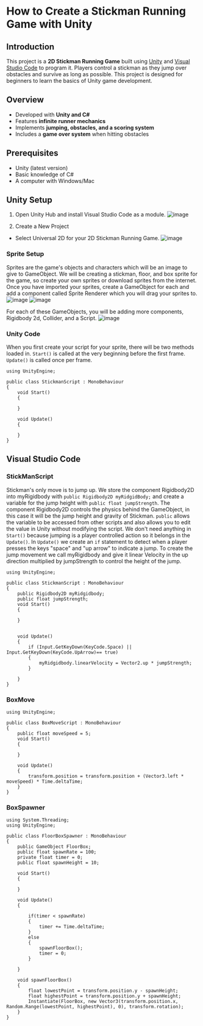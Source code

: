 # How to Create a Stickman Running Game with Unity

## Introduction
This project is a **2D Stickman Running Game** built using [Unity](https://unity.com) and [Visual Studio Code](https://code.visualstudio.com/) to program it. Players control a stickman as they jump over obstacles and survive as long as possible. This project is designed for beginners to learn the basics of Unity game development.

## Overview
- Developed with **Unity and C#**
- Features **infinite runner mechanics**
- Implements **jumping, obstacles, and a scoring system**
- Includes a **game over system** when hitting obstacles

## Prerequisites
- Unity (latest version)
- Basic knowledge of C#
- A computer with Windows/Mac

## Unity Setup
1. Open Unity Hub and install Visual Studio Code as a module.
![image](https://github.com/user-attachments/assets/a229047a-fe57-4441-9aea-0ae6f3f619a7)

2. Create a New Project
- Select Universal 2D for your 2D Stickman Running Game. 
![image](https://github.com/user-attachments/assets/e354a838-019a-49cf-baf8-d9f2e550e98f)


### Sprite Setup
Sprites are the game's objects and characters which will be an image to give to GameObject. We will be creating a stickman, floor, and box sprite for the game, so create your own sprites or download sprites from the internet. Once you have imported your sprites, create a GameObject for each and add a component called Sprite Renderer which you will drag your sprites to.
![image](https://github.com/user-attachments/assets/7623cad3-8cb1-4e1f-94e5-af3414592abd) ![image](https://github.com/user-attachments/assets/048843a5-54af-4140-99ad-c2645ceea18f)


For each of these GameObjects, you will be adding more components, Rigidbody 2d, Collider, and a Script. 
![image](https://github.com/user-attachments/assets/43b2bb07-5005-4a05-8c76-88a13211d7c9)


### Unity Code
When you first create your script for your sprite, there will be two methods loaded in. ```Start()``` is called at the very beginning before the first frame. ```Update()``` is called once per frame.
```
using UnityEngine;

public class StickmanScript : MonoBehaviour
{
    void Start()
    {

    }

    void Update()
    {

    }
}
```
## Visual Studio Code

### StickManScript
Stickman's only move is to jump up. We store the component Rigidbody2D into myRigidbody with ```public Rigidbody2D myRidgidBody;``` and create a variable for the jump height with ```public float jumpStrength```. The component Rigidbody2D controls the physics behind the GameObject, in this case it will be the jump height and gravity of Stickman. ```public``` allows the variable to be accessed from other scripts and also allows you to edit the value in Unity without modifying the script. We don't need anything in ```Start()``` because jumping is a player controlled action so it belongs in the ```Update()```. In ```Update()``` we create an ```if``` statement to detect when a player presses the keys "space" and "up arrow" to indicate a jump. To create the jump movement we call myRigidbody and give it linear Velocity in the up direction multiplied by jumpStrength to control the height of the jump.
```
using UnityEngine;

public class StickmanScript : MonoBehaviour
{
    public Rigidbody2D myRidgidbody;
    public float jumpStrength;
    void Start()
    {

    }


    void Update()
    {
        if (Input.GetKeyDown(KeyCode.Space) || Input.GetKeyDown(KeyCode.UpArrow)== true)
        {
            myRidgidbody.linearVelocity = Vector2.up * jumpStrength;
        }

    }
}
```

### BoxMove
```
using UnityEngine;

public class BoxMoveScript : MonoBehaviour
{
    public float moveSpeed = 5;
    void Start()
    {
        
    }

    void Update()
    {
        transform.position = transform.position + (Vector3.left * moveSpeed) * Time.deltaTime;
    }
}

```

### BoxSpawner
```
using System.Threading;
using UnityEngine;

public class FloorBoxSpawner : MonoBehaviour
{
    public GameObject FloorBox;
    public float spawnRate = 100;
    private float timer = 0;
    public float spawnHeight = 10;

    void Start()
    {
        
    }

    void Update()
    {

        if(timer < spawnRate)
        {
            timer += Time.deltaTime;
        }
        else
        {
            spawnFloorBox();
            timer = 0;
        }

    }

    void spawnFloorBox()
    {
        float lowestPoint = transform.position.y - spawnHeight;
        float highestPoint = transform.position.y + spawnHeight;
        Instantiate(FloorBox, new Vector3(transform.position.x, Random.Range(lowestPoint, highestPoint), 0), transform.rotation);
    }
}

```
